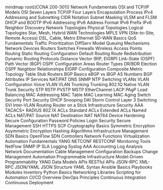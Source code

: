 mindmap
  root((CCNA 200-301))
    Network Fundamentals
      OSI and TCP/IP Models
        OSI Seven Layers
        TCP/IP Four Layers
        Encapsulation Process
      IPv4 Addressing and Subnetting
        CIDR Notation
        Subnet Masking
        VLSM and FLSM
        DHCP and BOOTP
      IPv6 Addressing
        IPv6 Address Format
        IPv6 Prefix
        IPv6 Neighbor Discovery
      Network Topologies
        Physical Topologies
        Logical Topologies
        Star, Mesh, Hybrid
      WAN Technologies
        MPLS
        VPN (Site-to-Site, Remote Access)
        DSL, Cable, Metro Ethernet
        SD-WAN Basics
      QoS Fundamentals
        Traffic Prioritization
        DiffServ Model
        Queuing Mechanisms
      Network Devices
        Routers
        Switches
        Firewalls
        Wireless Access Points
    Routing
      Static Routing
        Configuration
        Default Routing
        Route Redistribution
      Dynamic Routing Protocols
        Distance Vector (RIP, EIGRP)
        Link-State (OSPF)
        Path Vector (BGP)
      OSPF Configuration
        Areas
        Router Types
        DR/BDR Election
        OSPF Neighbor Relationships
      EIGRP Configuration
        Composite Metric
        Topology Table
        Stub Routers
      BGP Basics
        eBGP vs iBGP
        AS Numbers
        BGP Attributes
      IP Services
        NAT/PAT
        DNS
        SNMP
        NTP
    Switching
      VLANs
        VLAN Configuration
        Voice VLAN
        VLAN Trunking
      Trunking
        802.1Q
        Native VLAN
        Trunk Security
      STP
        RSTP
        PVSTP
        MSTP
      EtherChannel
        LACP
        PAgP
        Load Balancing
      MAC Addressing
        MAC Table
        MAC Learning
        MAC Aging
      Switch Security
        Port Security
        DHCP Snooping
        DAI
        Storm Control
      Layer 3 Switching
        SVI
        Inter-VLAN Routing
        Router on a Stick
    Infrastructure Security
      AAA
        TACACS+
        RADIUS
        802.1X
      ACLs
        Standard ACLs
        Extended ACLs
        Named ACLs
      NAT/PAT
        Source NAT
        Destination NAT
        NAT64
      Device Hardening
        Secure Configuration
        Password Policies
        Login Security
      Secure Management
        SSH
        HTTPS
        SCP
      Cryptography Basics
        Symmetric Encryption
        Asymmetric Encryption
        Hashing Algorithms
    Infrastructure Management
      SDN Basics
        OpenFlow
        SDN Controllers
        Network Functions Virtualization
      Automation Fundamentals
        YANG
        NETCONF
        RESTCONF
      Monitoring Tools
        NetFlow
        SNMP
        IP SLA
      Logging
        Syslog
        AAA Accounting
        Log Analysis
      Network Documentation
        Cable Management
        Configuration Backups
        Change Management
    Automation
      Programmable Infrastructure
        Model-Driven Programmability
        YANG Data Models
      APIs
        RESTful APIs
        JSON-RPC
        XML-RPC
      JSON/YAML
        JSON Structure
        YAML Syntax
      Ansible Basics
        Playbooks
        Modules
        Inventory
      Python Basics
        Networking Libraries
        Scripting for Automation
      CI/CD Overview
        DevOps Principles
        Continuous Integration
        Continuous Deployment